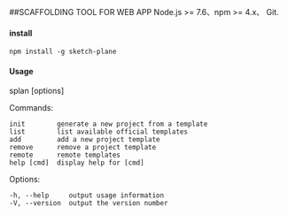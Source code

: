 ##SCAFFOLDING TOOL FOR WEB APP
    Node.js >= 7.6、npm >= 4.x、 Git.
#### install

    npm install -g sketch-plane

#### Usage

splan <command> [options]

  Commands:

    init        generate a new project from a template
    list        list available official templates
    add         add a new project template
    remove      remove a project template
    remote      remote templates
    help [cmd]  display help for [cmd]

  Options:

    -h, --help     output usage information
    -V, --version  output the version number
